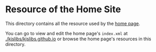 # Resource of the Home Site

This directory contains all the resource used by the [home page](https://kjslibs.github.io).

You can go to view and edit the home page's `index.xml` at [./kjslibs/kjslibs.github.io](https://github.com/kjslibs/kjslibs.github.io) or browse the home page's resources in this directory.